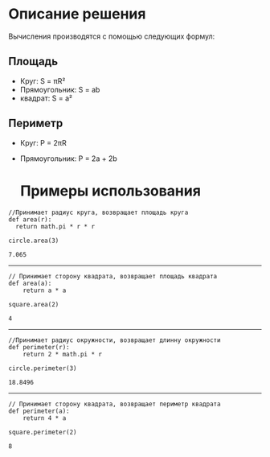 # Описание решения
Вычисления производятся с помощью следующих формул:

## Площадь
- Круг: S = πR²
- Прямоугольник: S = ab
- квадрат: S = a²

## Периметр
- Круг: P = 2πR
- Прямоугольник: P = 2a + 2b

  # Примеры использования
```
//Принимает радиус круга, возвращает площадь круга
def area(r):
  return math.pi * r * r
```

```
circle.area(3)
```
```
7.065
```
---
```
// Принимает сторону квадрата, возвращает площадь квадрата
def area(a):
    return a * a
```
  ```
  square.area(2)
  ```
  ```
  4
  ```
---
```
//Принимает радиус окружности, возвращает длинну окружности
def perimeter(r):
    return 2 * math.pi * r
```
  ```
  circle.perimeter(3)
  ```
  ```
  18.8496
  ```
---
```
// Принимает сторону квадрата, возвращает периметр квадрата
def perimeter(a):
    return 4 * a
```
  ```
  square.perimeter(2)
  ```
  ```
  8
  ```
